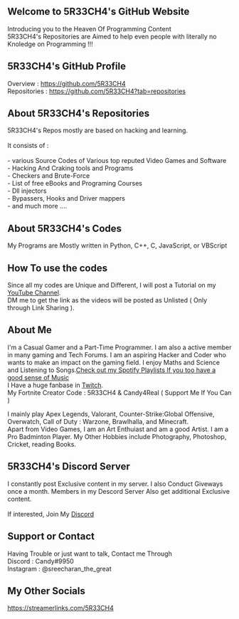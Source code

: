 ## Welcome to 5R33CH4's GitHub Website 
  Introducing you to the Heaven Of Programming Content<br>
5R33CH4's Repositories are Aimed to help even people with literally no Knoledge on Programming !!!

## 5R33CH4's GitHub Profile
Overview : https://github.com/5R33CH4 <br>
Repositories : https://github.com/5R33CH4?tab=repositories

## About 5R33CH4's Repositories
5R33CH4's Repos mostly are based on hacking and learning.<br>
<br>
It consists of : <br>
<br>        - various Source Codes of Various top reputed Video Games and Software<br>
         - Hacking And Craking tools and Programs<br>
         - Checkers and Brute-Force<br>
         - List of free eBooks and Programing Courses<br>
         - Dll injectors<br>
         - Bypassers, Hooks and Driver mappers<br>
         - and much more ....<br>

## About 5R33CH4's Codes
My Programs are Mostly written in Python, C++, C, JavaScript, or VBScript

## How To use the codes
Since all my codes are Unique and Different, I will post a Tutorial on my [YouTube Channel](https://www.youtube.com/channel/UC8uY0jcC59OHUfHRRKRTPug).<br>
DM me to get the link as the videos will be posted as Unlisted ( Only through Link Sharing ).

## About Me
I'm a Casual Gamer and a Part-Time Programmer. I am also a active member in many gaming and Tech Forums. I am an aspiring Hacker and Coder who wants to make an impact on the gaming field. I enjoy Maths and Science and Listening to Songs.[Check out my Spotify Playlists If you too have a good sense of Music](https://open.spotify.com/user/sreecharan.s?si=I7wS9r8CQBqyqhcgRkHBPA) <br>
I Have a huge fanbase in [Twitch](https://twitch.tv/twitch_candyx).<br>
My Fortnite Creator Code : 5R33CH4 & Candy4Real ( Support Me If You Can )

I mainly play Apex Legends, Valorant, Counter-Strike:Global Offensive, Overwatch, Call of Duty : Warzone, Brawlhalla, and Minecraft.
<br>
Apart from Video Games, I am an Art Enthuiast and am a good Artist. I am a Pro Badminton Player. My Other Hobbies include Photography, Photoshop, Cricket, reading Books.

## 5R33CH4's Discord Server
I constantly post Exclusive content in my server. I also Conduct Giveways once a month. Members in my Descord Server Also get additional Exclusive content.<br>
<br>
If interested, Join My [Discord](https://discord.gg/49bVJEg)

## Support or Contact

Having Trouble or just want to talk, Contact me Through <br>
  Discord : Candy#9950<br>
  Instagram : @sreecharan_the_great<br>
  
## My Other Socials
https://streamerlinks.com/5R33CH4
